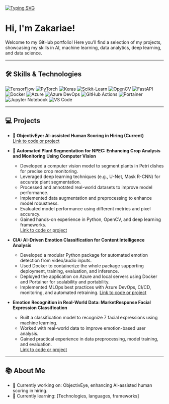 <a href="https://github.com/ZakariaeElmoumni">
    <img src="https://readme-typing-svg.demolab.com?font=Georgia&size=18&duration=1000&pause=100&multiline=true&width=450&height=80&lines=Hello%20Zakariae%20Here!;Data%20Science%20%26%20Data%20Engineer%20%7C%20BASc%20Student;Data%20scientist%20%7C%20Data%20Engineer%20%7C%20Software%20Developer" alt="Typing SVG" />
</a>

# Hi, I'm Zakariae!

Welcome to my GitHub portfolio! Here you’ll find a selection of my projects, showcasing my skills in AI, machine learning, data analytics, deep learning, and data science.

---

## 🛠️ Skills & Technologies

![TensorFlow](https://img.shields.io/badge/TensorFlow-FF6F00?style=for-the-badge&logo=tensorflow&logoColor=white)
![PyTorch](https://img.shields.io/badge/PyTorch-EE4C2C?style=for-the-badge&logo=pytorch&logoColor=white)
![Keras](https://img.shields.io/badge/Keras-D00000?style=for-the-badge&logo=keras&logoColor=white)
![Scikit-Learn](https://img.shields.io/badge/scikit--learn-F7931E?style=for-the-badge&logo=scikit-learn&logoColor=white)
![OpenCV](https://img.shields.io/badge/OpenCV-5C3EE8?style=for-the-badge&logo=opencv&logoColor=white)
![FastAPI](https://img.shields.io/badge/FastAPI-009688?style=for-the-badge&logo=fastapi&logoColor=white)
![Docker](https://img.shields.io/badge/Docker-2496ED?style=for-the-badge&logo=docker&logoColor=white)
![Azure](https://img.shields.io/badge/Microsoft_Azure-0089D6?style=for-the-badge&logo=microsoft-azure&logoColor=white)
![Azure DevOps](https://img.shields.io/badge/Azure_DevOps-0078D7?style=for-the-badge&logo=azure-devops&logoColor=white)
![GitHub Actions](https://img.shields.io/badge/GitHub_Actions-2088FF?style=for-the-badge&logo=github-actions&logoColor=white)
![Portainer](https://img.shields.io/badge/Portainer-0A0A0A?style=for-the-badge&logo=portainer&logoColor=white)
![Jupyter Notebook](https://img.shields.io/badge/Jupyter-F37626?style=for-the-badge&logo=jupyter&logoColor=white)
![VS Code](https://img.shields.io/badge/VS_Code-007ACC?style=for-the-badge&logo=visual-studio-code&logoColor=white)

---

## 💻 Projects

- **🧠 ObjectivEye: AI-assisted Human Scoring in Hiring (Current)**  
  [Link to code or project](#)

- **🌱 Automated Plant Segmentation for NPEC: Enhancing Crop Analysis and Monitoring Using Computer Vision**  
    - Developed a computer vision model to segment plants in Petri dishes for precise crop monitoring.  
    - Leveraged deep learning techniques (e.g., U-Net, Mask R-CNN) for accurate plant segmentation.  
    - Processed and annotated real-world datasets to improve model performance.  
    - Implemented data augmentation and preprocessing to enhance model robustness.  
    - Evaluated model performance using different metrics and pixel accuracy.  
    - Gained hands-on experience in Python, OpenCV, and deep learning frameworks.  
  [Link to code or project](#)

- **CIA: AI-Driven Emotion Classification for Content Intelligence Analysis**
    - Developed a modular Python package for automated emotion detection from video/audio inputs.
    - Used Docker to containerize the whole package supporting deployment, training, evaluation, and inference.
    - Deployed the application on Azure and local servers using Docker and Portainer for scalability and portability.
    - Implemented MLOps best practices with Azure DevOps, CI/CD, monitoring, and automated retraining.
  [Link to code or project](#)

- **Emotion Recognition in Real-World Data: MarketResponse Facial Expression Classification**  
    - Built a classification model to recognize 7 facial expressions using machine learning.  
    - Worked with real-world data to improve emotion-based user analysis.  
    - Gained practical experience in data preprocessing, model training, and evaluation.  
  [Link to code or project](https://github.com/ZakariaeElmoumni/Zakariae_Elmoumni/tree/main/Emotion%20classification)

---

## 📚 About Me

- 🔭 Currently working on: ObjectivEye, enhancing AI-assisted human scoring in hiring.  
- 🌱 Currently learning: [Technologies, languages, frameworks]
